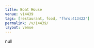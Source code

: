 ```yaml
---
title: Boat House
venue: v14439
tags: [restaurant, food, "fhrs:413422"]
permalink: /v/14439/
layout: venue
---
```

null